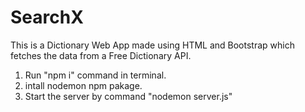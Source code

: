# SearchX
This is a Dictionary Web App made using HTML and Bootstrap which fetches the data from a Free Dictionary API.

1) Run "npm i" command in terminal.
2) intall nodemon npm pakage.
3) Start the server by command "nodemon server.js"
